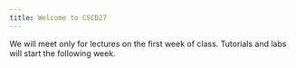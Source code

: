 ```yaml
---
title: Welcome to CSCD27
---
```


We will meet only for lectures on the first week of class. Tutorials and labs will start the following week.
